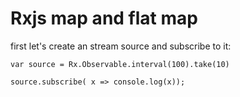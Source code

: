 # Rxjs map and flat map

first let's create an stream source and subscribe to it:

```
var source = Rx.Observable.interval(100).take(10)

source.subscribe( x => console.log(x));
```
